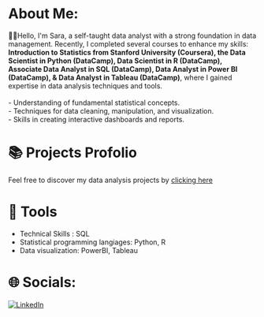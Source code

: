 # About Me:
👋🏼Hello, I'm Sara, a self-taught data analyst with a strong foundation in data management. Recently, I completed several courses to enhance my skills: <b>Introduction to Statistics from Stanford University (Coursera), the Data Scientist in Python (DataCamp), Data Scientist in R (DataCamp), Associate Data Analyst in SQL (DataCamp), Data Analyst in Power BI (DataCamp), & Data Analyst in Tableau (DataCamp)</b>, where I gained expertise in data analysis techniques and tools.<br><br> - Understanding of fundamental statistical concepts.<br> - Techniques for data cleaning, manipulation, and visualization.<br> - Skills in creating interactive dashboards and reports.

# 📚 Projects Profolio
Feel free to discover my data analysis projects by [clicking here]((https://github.com/sarajimenezj/DA_Portfolio))

# 🧰 Tools
 - Technical Skills : SQL
 - Statistical programming langiages: Python, R
 - Data visualization: PowerBI, Tableau

# 🌐 Socials:
[![LinkedIn](https://img.shields.io/badge/LinkedIn-%230077B5.svg?logo=linkedin&logoColor=white)](https://www.linkedin.com/in/saraisabeljimenez/)
<!--
**sarajimenezj/sarajimenezj** is a ✨ _special_ ✨ repository because its `README.md` (this file) appears on your GitHub profile.

Here are some ideas to get you started:

- 🔭 I’m currently working on ...
- 🌱 I’m currently learning ...
- 👯 I’m looking to collaborate on ...
- 🤔 I’m looking for help with ...
- 💬 Ask me about ...
- 📫 How to reach me: ...
- 😄 Pronouns: ...
- ⚡ Fun fact: ...
-->
